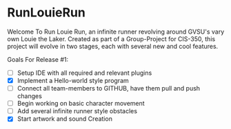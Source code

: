 # RunLouieRun

Welcome To Run Louie Run, an infinite runner revolving around GVSU's vary own Louie the Laker.
Created as part of a Group-Project for CIS-350, this project will evolve in two stages, each with
several new and cool features.

Goals For Release #1: 
- [ ] Setup IDE with all required and relevant plugins 
- [x] Implement a Hello-world style program
- [ ] Connect all team-members to GITHUB, have them pull and push changes
- [ ] Begin working on basic character movement 
- [ ] Add several infinite runner style obstacles
- [x] Start artwork and sound Creation
